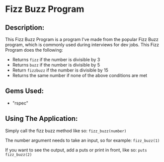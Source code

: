 # Fizz Buzz Program

## Description:

This Fizz Buzz Program is a program I've made from the popular Fizz Buzz program, which is commonly used during interviews for dev jobs. This Fizz Program does the following:

* Returns `fizz` if the number is divisible by 3
* Returns `buzz` if the number is divisible by 5
* Return `fizzbuzz` if the number is divisible by 15
* Returns the same number if none of the above conditions are met

## Gems Used:
* "rspec"

## Using The Application:
Simply call the fizz buzz method like so: `fizz_buzz(number)`

The number argument needs to take an input, so for example: `fizz_buzz(1)`


If you want to see the output, add a puts or print in front, like so:
`puts fizz_buzz(2)`
